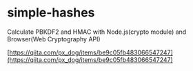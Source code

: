 # simple-hashes
 Calculate PBKDF2 and HMAC with Node.js(crypto module) and Browser(Web Cryptography API)

[https://qiita.com/px_dog/items/be9c05fb483066547247](https://qiita.com/px_dog/items/be9c05fb483066547247)
